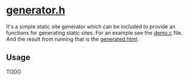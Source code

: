 # [generator.h](https://github.com/Aleman778/website_generator/blob/main/generator.h)
                
It's a simple static site generator which can be included to provide an functions for generating static sites. For an example see the [demo.c](https://github.com/Aleman778/website_generator/blob/main/demo.h) file. And the result
from running that is the [generated.html](https://github.com/Aleman778/website_generator/blob/main/generated.html).

## Usage
TODO
                